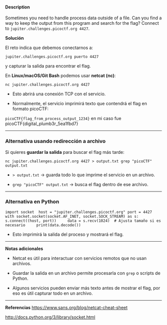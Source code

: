 #### Description

Sometimes you need to handle process data outside of a file. Can you find a way to keep the output from this program and search for the flag? Connect to `jupiter.challenges.picoctf.org 4427`.


**Solución**

El reto indica que debemos conectarnos a:

`jupiter.challenges.picoctf.org puerto 4427`

y capturar la salida para encontrar el flag.

En **Linux/macOS/Git Bash** podemos usar **netcat (nc)**:

`nc jupiter.challenges.picoctf.org 4427`

- Esto abrirá una conexión TCP con el servicio.
    
- Normalmente, el servicio imprimirá texto que contendrá el flag en formato picoCTF:
    

`picoCTF{flag_from_process_output_1234}` en mi caso fue picoCTF{digital_plumb3r_5ea1fbd7}


---

### Alternativa usando redirección a archivo

Si quieres **guardar la salida** para buscar el flag más tarde:

`nc jupiter.challenges.picoctf.org 4427 > output.txt grep "picoCTF" output.txt`

- `> output.txt` → guarda todo lo que imprime el servicio en un archivo.
    
- `grep "picoCTF" output.txt` → busca el flag dentro de ese archivo.
    

---

### Alternativa en Python

`import socket  host = "jupiter.challenges.picoctf.org" port = 4427  with socket.socket(socket.AF_INET, socket.SOCK_STREAM) as s:     s.connect((host, port))     data = s.recv(1024)  # Ajusta tamaño si es necesario     print(data.decode())`

- Esto imprimirá la salida del proceso y mostrará el flag.
    

---

**Notas adicionales**

- Netcat es útil para interactuar con servicios remotos que no usan archivos.
    
- Guardar la salida en un archivo permite procesarla con `grep` o scripts de Python.
    
- Algunos servicios pueden enviar más texto antes de mostrar el flag, por eso es útil capturar todo en un archivo.
    

---

**Referencias**
https://www.sans.org/blog/netcat-cheat-sheet

http://docs.python.org/3/library/socket.html
